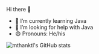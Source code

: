 Hi there 👋

- 🌱 I’m currently learning Java
- 🤔 I’m looking for help with Java
- 😄 Pronouns: He/his

![mthanktl's GitHub stats](https://github-readme-stats.vercel.app/api?username=mthanktl&theme=dark&show_icons=true)

